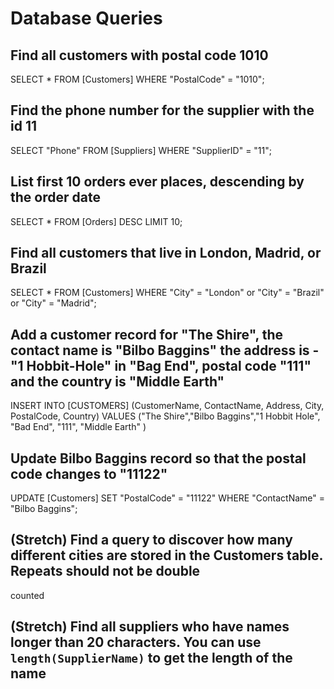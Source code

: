 # Database Queries

## Find all customers with postal code 1010

SELECT * FROM [Customers] WHERE "PostalCode" = "1010";

## Find the phone number for the supplier with the id 11

SELECT "Phone" FROM [Suppliers] WHERE "SupplierID" = "11";

## List first 10 orders ever places, descending by the order date

SELECT * FROM [Orders] DESC LIMIT 10;

## Find all customers that live in London, Madrid, or Brazil

SELECT * FROM [Customers] WHERE "City" = "London" or "City" = "Brazil" or "City" = "Madrid";

## Add a customer record for "The Shire", the contact name is "Bilbo Baggins" the address is -"1 Hobbit-Hole" in "Bag End", postal code "111" and the country is "Middle Earth"

INSERT INTO	[CUSTOMERS] (CustomerName, ContactName, Address, City, PostalCode, Country) VALUES ("The Shire","Bilbo Baggins","1 Hobbit Hole", "Bad End", "111", "Middle Earth" )

## Update Bilbo Baggins record so that the postal code changes to "11122"

UPDATE [Customers] SET "PostalCode" = "11122" WHERE "ContactName" = "Bilbo Baggins";

## (Stretch) Find a query to discover how many different cities are stored in the Customers table. Repeats should not be double 

counted

## (Stretch) Find all suppliers who have names longer than 20 characters. You can use `length(SupplierName)` to get the length of the name
